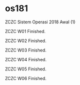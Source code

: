 # os181
ZCZC Sistem Operasi 2018 Awal (1)

ZCZC W01 Finished.

ZCZC W02 Finished.

ZCZC W03 Finished.

ZCZC W04 Finished.

ZCZC W05 Finished.

ZCZC W06 Finished.
